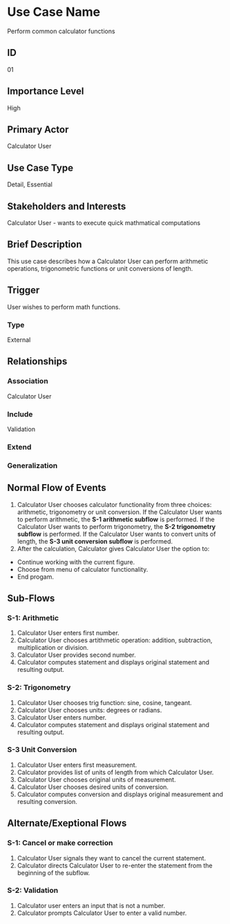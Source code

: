 # Use Case Name
Perform common calculator functions

## ID
01

## Importance Level
High

## Primary Actor
Calculator User

## Use Case Type
Detail, Essential

## Stakeholders and Interests
Calculator User - wants to execute quick mathmatical computations

## Brief Description
This use case describes how a Calculator User can perform arithmetic operations, trigonometric functions or unit conversions of length.

## Trigger
User wishes to perform math functions.

### Type
External

## Relationships
### Association
Calculator User
### Include
Validation
### Extend
### Generalization

## Normal Flow of Events
1. Calculator User chooses calculator functionality from three choices: arithmetic, trigonometry or unit conversion.
If the Calculator User wants to perform arithmetic, the **S-1 arithmetic subflow** is performed.
If the Calculator User wants to perform trigonometry, the **S-2 trigonometry subflow** is performed.
If the Calculator User wants to convert units of length, the **S-3 unit conversion subflow** is performed. 
2. After the calculation, Calculator gives Calculator User the option to:
  + Continue working with the current figure.
  + Choose from menu of calculator functionality.
  + End progam.

## Sub-Flows
### S-1: Arithmetic
1. Calculator User enters first number. 
2. Calculator User chooses artithmetic operation: addition, subtraction, multiplication or division.
3. Calculator User provides second number.
4. Calculator computes statement and displays original statement and resulting output.
  
### S-2: Trigonometry
1. Calculator User chooses trig function: sine, cosine, tangeant.
2. Calculator User chooses units: degrees or radians.
2. Calculator User enters number. 
4. Calculator computes statement and displays original statement and resulting output.

### S-3 Unit Conversion
1. Calculator User enters first measurement.
2. Calculator provides list of units of length from which Calculator User.
3. Calculator User chooses original units of measurement.
4. Calculator User chooses desired units of conversion.
5. Calculator computes conversion and displays original measurement and resulting conversion.

## Alternate/Exeptional Flows
### S-1: Cancel or make correction
1. Calculator User signals they want to cancel the current statement.
2. Calculator directs Calculator User to re-enter the statement from the beginning of the subflow.
  
### S-2: Validation
1. Calculator user enters an input that is not a number.
2. Calculator prompts Calculator User to enter a valid number.
